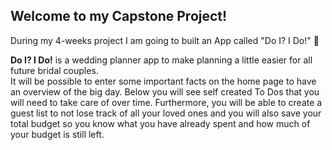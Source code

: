 ## Welcome to my Capstone Project!

During my 4-weeks project I am going to built an App called "Do I? I Do!" 🌺

**Do I? I Do!** is a wedding planner app to make planning a little easier for all future bridal couples. <br>
It will be possible to enter some important facts on the home page to have an overview of the big day. Below you will see self created To Dos that you will need to take care of over time. Furthermore, you will be able to create a guest list to not lose track of all your loved ones and you will also save your total budget so you know what you have already spent and how much of your budget is still left. <br>

